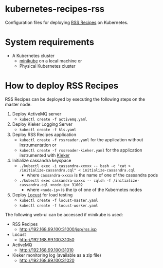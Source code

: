 # kubernetes-recipes-rss

Configuration files for deploying [RSS Recipes](https://github.com/hora-prediction/recipes-rss-kube) on Kubernetes.

# System requirements
* A Kubernetes cluster
   * [minikube](https://github.com/kubernetes/minikube) on a local machine or
   * Physical Kubernetes cluster

# How to deploy RSS Recipes

RSS Recipes can be deployed by executing the following steps on the master node:

1. Deploy ActiveMQ server
   * ```kubectl create -f activemq.yaml```
1. Deploy Kieker Logging Server
   * ```kubectl create -f kls.yaml```
1. Deploy RSS Recipes application
   * ```kubectl create -f rssreader.yaml``` for the application without instrumentation or
   * ```kubectl create -f rssreader-kieker.yaml``` for the application instrumented with [Kieker](http://kieker-monitoring.net/)
1. Initialize cassandra keyspace
   * ```./kubectl exec -i cassandra-xxxxx -- bash -c "cat > /initialize-cassandra.cql" < initialize-cassandra.cql```
      * where ```cassandra-xxxxx``` is the name of one of the cassandra pods
   * ```./kubectl exec cassandra-xxxxx -- cqlsh -f /initialize-cassandra.cql <node-ip> 31002```
      * where ```<node-ip>``` is the ip of one of the Kubernetes nodes
1. Deploy [Locust](http://locust.io/) for load testing
   * ```kubectl create -f locust-master.yaml```
   * ```kubectl create -f locust-worker.yaml```
   
The following web-ui can be accessed if minikube is used:
* RSS Recipes
   * http://192.168.99.100:31000/jsp/rss.jsp
* Locust
   * http://192.168.99.100:31050
* ActiveMQ
   * http://192.168.99.100:31010
* Kieker monitoring log (available as a zip file)
   * http://192.168.99.100:31020
